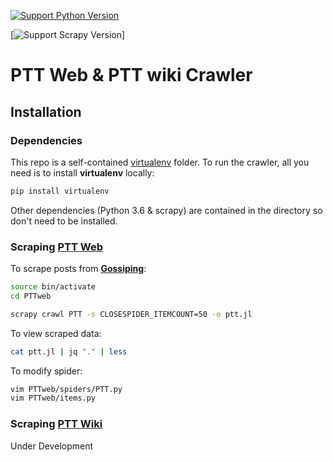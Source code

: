 [![Support Python Version](https://img.shields.io/badge/Python-3-blue.svg)](https://www.python.org/)

[![Support Scrapy Version](https://img.shields.io/badge/scrapy-1.5.1-green.svg)]

# PTT Web & PTT wiki Crawler


## Installation

### Dependencies

This repo is a self-contained [virtualenv](https://virtualenv.pypa.io/en/stable/) folder.
To run the crawler, all you need is to install **virtualenv** locally:
```bash
pip install virtualenv
```

Other dependencies (Python 3.6 & scrapy) are contained in the directory so don't need to be installed.


### Scraping [PTT Web](https://www.ptt.cc/bbs/)

To scrape posts from **[Gossiping](https://www.ptt.cc/bbs/Gossiping/)**:
```bash
source bin/activate
cd PTTweb

scrapy crawl PTT -s CLOSESPIDER_ITEMCOUNT=50 -o ptt.jl
```

To view scraped data:
```bash
cat ptt.jl | jq "." | less
```

To modify spider:
```bash
vim PTTweb/spiders/PTT.py
vim PTTweb/items.py
```


### Scraping [PTT Wiki](http://zh.pttpedia.wikia.com/wiki/)

Under Development



